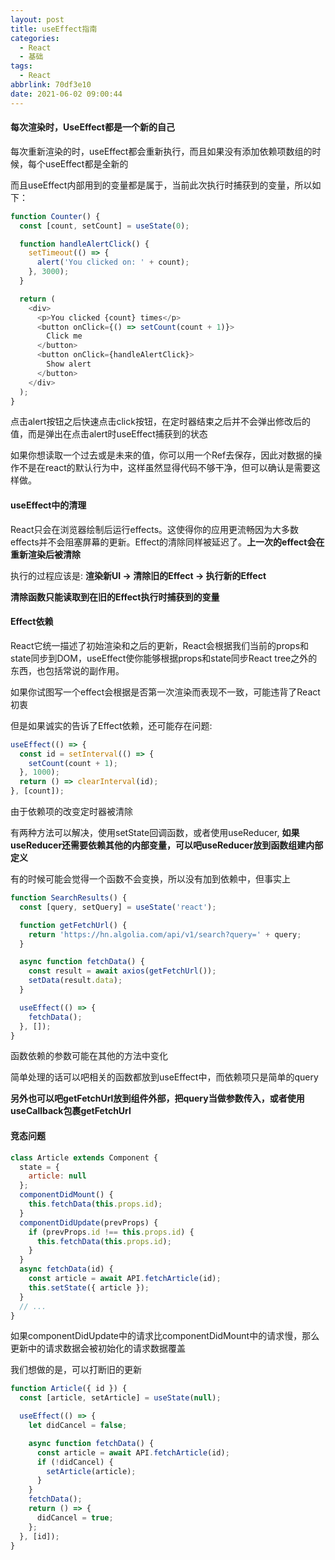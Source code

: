 ```yaml
---
layout: post
title: useEffect指南
categories:
  - React
  - 基础
tags:
  - React
abbrlink: 70df3e10
date: 2021-06-02 09:00:44
---
```


#### 每次渲染时，UseEffect都是一个新的自己

每次重新渲染的时，useEffect都会重新执行，而且如果没有添加依赖项数组的时候，每个useEffect都是全新的

而且useEffect内部用到的变量都是属于，当前此次执行时捕获到的变量，所以如下：

```javascript
function Counter() {
  const [count, setCount] = useState(0);

  function handleAlertClick() {
    setTimeout(() => {
      alert('You clicked on: ' + count);
    }, 3000);
  }

  return (
    <div>
      <p>You clicked {count} times</p>
      <button onClick={() => setCount(count + 1)}>
        Click me
      </button>
      <button onClick={handleAlertClick}>
        Show alert
      </button>
    </div>
  );
} 
```

点击alert按钮之后快速点击click按钮，在定时器结束之后并不会弹出修改后的值，而是弹出在点击alert时useEffect捕获到的状态

如果你想读取一个过去或是未来的值，你可以用一个Ref去保存，因此对数据的操作不是在react的默认行为中，这样虽然显得代码不够干净，但可以确认是需要这样做。

#### useEffect中的清理

React只会在浏览器绘制后运行effects。这使得你的应用更流畅因为大多数effects并不会阻塞屏幕的更新。Effect的清除同样被延迟了。**上一次的effect会在重新渲染后被清除**

执行的过程应该是: **渲染新UI -> 清除旧的Effect -> 执行新的Effect**

**清除函数只能读取到在旧的Effect执行时捕获到的变量**

#### Effect依赖

React它统一描述了初始渲染和之后的更新，React会根据我们当前的props和state同步到DOM，useEffect使你能够根据props和state同步React tree之外的东西，也包括常说的副作用。

如果你试图写一个effect会根据是否第一次渲染而表现不一致，可能违背了React初衷

但是如果诚实的告诉了Effect依赖，还可能存在问题:

```javascript
useEffect(() => {
  const id = setInterval(() => {
    setCount(count + 1);
  }, 1000);
  return () => clearInterval(id);
}, [count]);
```

由于依赖项的改变定时器被清除

有两种方法可以解决，使用setState回调函数，或者使用useReducer, **如果useReducer还需要依赖其他的内部变量，可以吧useReducer放到函数组建内部定义**

有的时候可能会觉得一个函数不会变换，所以没有加到依赖中，但事实上

```javascript
function SearchResults() {
  const [query, setQuery] = useState('react');

  function getFetchUrl() {
    return 'https://hn.algolia.com/api/v1/search?query=' + query;
  }

  async function fetchData() {
    const result = await axios(getFetchUrl());
    setData(result.data);
  }

  useEffect(() => {
    fetchData();
  }, []);
}
```

函数依赖的参数可能在其他的方法中变化

简单处理的话可以吧相关的函数都放到useEffect中，而依赖项只是简单的query

**另外也可以吧getFetchUrl放到组件外部，把query当做参数传入，或者使用useCallback包裹getFetchUrl**

#### 竞态问题

```javascript
class Article extends Component {
  state = {
    article: null
  };
  componentDidMount() {
    this.fetchData(this.props.id);
  }
  componentDidUpdate(prevProps) {
    if (prevProps.id !== this.props.id) {
      this.fetchData(this.props.id);
    }
  }
  async fetchData(id) {
    const article = await API.fetchArticle(id);
    this.setState({ article });
  }
  // ...
}
```

如果componentDidUpdate中的请求比componentDidMount中的请求慢，那么更新中的请求数据会被初始化的请求数据覆盖

我们想做的是，可以打断旧的更新

```javascript
function Article({ id }) {
  const [article, setArticle] = useState(null);

  useEffect(() => {
    let didCancel = false;

    async function fetchData() {
      const article = await API.fetchArticle(id);
      if (!didCancel) {
        setArticle(article);
      }
    }
    fetchData();
    return () => {
      didCancel = true;
    };
  }, [id]);
}

```